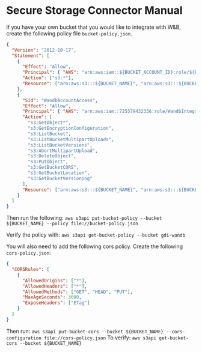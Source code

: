 # Secure Storage Connector Manual 

If you have your own bucket that you would like to integrate with W&B, create the following policy file `bucket-policy.json`. 

```json title="bucket-policy.json"
{
  "Version": "2012-10-17",
  "Statement": [
    {
      "Effect": "Allow",
      "Principal": { "AWS": "arn:aws:iam::${BUCKET_ACCOUNT_ID}:role/${BUCKET_MANAGMENT}" },
      "Action": ["s3:*"],
      "Resource": ["arn:aws:s3:::${BUCKET_NAME}", "arn:aws:s3:::${BUCKET_NAME}/*"]
    },
    {
      "Sid": "WandbAccountAccess",
      "Effect": "Allow",
      "Principal": { "AWS": "arn:aws:iam::725579432336:role/WandbIntegration" },
      "Action": [
        "s3:GetObject*",
        "s3:GetEncryptionConfiguration",
        "s3:ListBucket",
        "s3:ListBucketMultipartUploads",
        "s3:ListBucketVersions",
        "s3:AbortMultipartUpload",
        "s3:DeleteObject",
        "s3:PutObject",
        "s3:GetBucketCORS",
        "s3:GetBucketLocation",
        "s3:GetBucketVersioning"
      ],
      "Resource": ["arn:aws:s3:::${BUCKET_NAME}", "arn:aws:s3:::${BUCKET_NAME}/*"]
    }
  ]
}
```
Then run the following:
`aws s3api put-bucket-policy --bucket ${BUCKET_NAME} --policy file://bucket-policy.json`

Verify the policy with:
`aws s3api get-bucket-policy --bucket gdi-wandb`

You will also need to add the following cors policy. Create the following `cors-policy.json`:

``` json title="cors-policy.json"
{
  "CORSRules": [
    {
      "AllowedOrigins": ["*"],
      "AllowedHeaders": ["*"],
      "AllowedMethods": ["GET", "HEAD", "PUT"],
      "MaxAgeSeconds": 3000,
      "ExposeHeaders": ["ETag"]
    }
  ]
}
```

Then run:
`aws s3api put-bucket-cors --bucket ${BUCKET_NAME} --cors-configuration file://cors-policy.json`
To verify:
`aws s3api get-bucket-cors --bucket ${BUCKET_NAME}`
